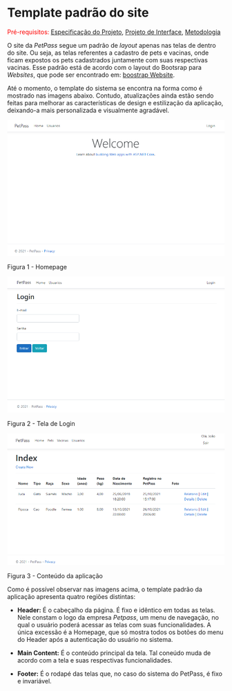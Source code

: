# Template padrão do site

<span style="color:red">Pré-requisitos: <a href="2-Especificação do Projeto.md"> Especificação do Projeto</a></span>, <a href="3-Projeto de Interface.md"> Projeto de Interface</a>, <a href="4-Metodologia.md"> Metodologia</a>

O site da _PetPass_ segue um padrão de _layout_ apenas nas telas de dentro do site. Ou seja, as telas referentes a cadastro de pets e vacinas, onde ficam expostos os pets cadastrados juntamente com suas respectivas vacinas. Esse padrão está de acordo com o layout do Bootsrap para _Websites_, que pode ser encontrado em: [boostrap Website](https://getbootstrap.com/).

Até o momento, o template do sistema se encontra na forma como é mostrado nas imagens abaixo. Contudo, atualizações ainda estão sendo feitas para melhorar as características de design e estilização da aplicação, deixando-a mais personalizada e visualmente agradável.

![Homepage](https://github.com/ICEI-PUC-Minas-PMV-ADS/pmv-ads-2021-2-e2-proj-int-t3-petpass/blob/main/docs/img/Template_padrao3.PNG?raw=true)

Figura 1 - Homepage

![Login](https://github.com/ICEI-PUC-Minas-PMV-ADS/pmv-ads-2021-2-e2-proj-int-t3-petpass/blob/main/docs/img/Template_padrao1.PNG?raw=true)

Figura 2 - Tela de Login

![Conteudo](https://github.com/ICEI-PUC-Minas-PMV-ADS/pmv-ads-2021-2-e2-proj-int-t3-petpass/blob/main/docs/img/Template_padrao2.PNG?raw=true)

Figura 3 - Conteúdo da aplicação

Como é possível observar nas imagens acima, o template padrão da aplicação apresenta quatro regiões distintas:

- **Header:** É o cabeçalho da página. É fixo e idêntico em todas as telas. Nele constam o logo da empresa _Petpass_, um menu de navegação, no qual o usuário poderá acessar as telas com suas funcionalidades. A única excessão é a Homepage, que só mostra todos os botões do menu do Header após a autenticação do usuário no sistema.

- **Main Content:** É o conteúdo principal da tela. Tal coneúdo muda de acordo com a tela e suas respectivas funcionalidades.

- **Footer:** É o rodapé das telas que, no caso do sistema do PetPass, é fixo e invariável.

